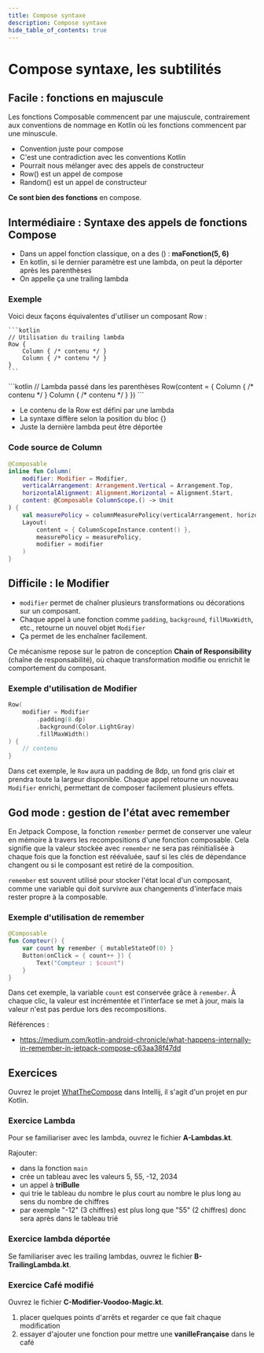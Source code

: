 ```yaml
---
title: Compose syntaxe
description: Compose syntaxe
hide_table_of_contents: true
---
```


# Compose syntaxe, les subtilités

## Facile : fonctions en majuscule

Les fonctions Composable commencent par une majuscule, contrairement aux conventions de nommage en Kotlin où les fonctions commencent par une minuscule. 
- Convention juste pour compose
- C'est une contradiction avec les conventions Kotlin
- Pourrait nous mélanger avec des appels de constructeur
- Row() est un appel de compose
- Random() est un appel de constructeur

**Ce sont bien des fonctions** en compose.

## Intermédiaire : Syntaxe des appels de fonctions Compose

- Dans un appel fonction classique, on a des () : **maFonction(5, 6)**
- En kotlin, si le dernier paramètre est une lambda, on peut la déporter après les parenthèses
- On appelle ça une trailing lambda

### Exemple

Voici deux façons équivalentes d'utiliser un composant Row :

<Row>
<Column>
    
    ```kotlin
    // Utilisation du trailing lambda
    Row {
        Column { /* contenu */ }
        Column { /* contenu */ }
    }
    ```
</Column>
<Column>
    ```kotlin
    // Lambda passé dans les parenthèses
    Row(content = {
        Column { /* contenu */ }
        Column { /* contenu */ }
    })
    ```
</Column>
</Row>

- Le contenu de la Row est défini par une lambda
- La syntaxe diffère selon la position du bloc {}
- Juste la dernière lambda peut être déportée

### Code source de Column

```kotlin
@Composable
inline fun Column(
    modifier: Modifier = Modifier,
    verticalArrangement: Arrangement.Vertical = Arrangement.Top,
    horizontalAlignment: Alignment.Horizontal = Alignment.Start,
    content: @Composable ColumnScope.() -> Unit
) {
    val measurePolicy = columnMeasurePolicy(verticalArrangement, horizontalAlignment)
    Layout(
        content = { ColumnScopeInstance.content() },
        measurePolicy = measurePolicy,
        modifier = modifier
    )
}
```

## Difficile : le Modifier

- `modifier` permet de chaîner plusieurs transformations ou décorations sur un composant. 
- Chaque appel à une fonction comme `padding`, `background`, `fillMaxWidth`, etc., retourne un nouvel objet `Modifier`
- Ça permet de les enchaîner facilement.

Ce mécanisme repose sur le patron de conception **Chain of Responsibility** (chaîne de responsabilité), où chaque transformation modifie ou enrichit le comportement du composant.

### Exemple d'utilisation de Modifier

```kotlin
Row(
    modifier = Modifier
        .padding(8.dp)
        .background(Color.LightGray)
        .fillMaxWidth()
) {
    // contenu
}
```

Dans cet exemple, le `Row` aura un padding de 8dp, un fond gris clair et prendra toute la largeur disponible. Chaque appel retourne un nouveau `Modifier` enrichi, permettant de composer facilement plusieurs effets.

## God mode : gestion de l'état avec remember

En Jetpack Compose, la fonction `remember` permet de conserver une valeur en mémoire à travers les recompositions d'une fonction composable. Cela signifie que la valeur stockée avec `remember` ne sera pas réinitialisée à chaque fois que la fonction est réévaluée, sauf si les clés de dépendance changent ou si le composant est retiré de la composition.

`remember` est souvent utilisé pour stocker l'état local d'un composant, comme une variable qui doit survivre aux changements d'interface mais rester propre à la composable.

### Exemple d'utilisation de remember

```kotlin
@Composable
fun Compteur() {
    var count by remember { mutableStateOf(0) }
    Button(onClick = { count++ }) {
        Text("Compteur : $count")
    }
}
```

Dans cet exemple, la variable `count` est conservée grâce à `remember`. À chaque clic, la valeur est incrémentée et l'interface se met à jour, mais la valeur n'est pas perdue lors des recompositions.

Références : 
- https://medium.com/kotlin-android-chronicle/what-happens-internally-in-remember-in-jetpack-compose-c63aa38f47dd


## Exercices

Ouvrez le projet [WhatTheCompose](https://github.com/departement-info-cem/3N5-Prog3/tree/main/code/WhatTheCompose) dans Intellij, il s'agit d'un projet en pur Kotlin.

### Exercice Lambda

Pour se familiariser avec les lambda, ouvrez le fichier **A-Lambdas.kt**.

Rajouter:
- dans la fonction `main`
- crée un tableau avec les valeurs 5, 55, -12, 2034
- un appel à **triBulle**
- qui trie le tableau du nombre le plus court au nombre le plus long au sens du nombre de chiffres
- par exemple "-12" (3 chiffres) est plus long que "55" (2 chiffres) donc sera après dans le tableau trié

### Exercice lambda déportée

Se familiariser avec les trailing lambdas, ouvrez le fichier **B-TrailingLambda.kt**.

### Exercice Café modifié

Ouvrez le fichier **C-Modifier-Voodoo-Magic.kt**.

1. placer quelques points d'arrêts et regarder ce que fait chaque modification
2. essayer d'ajouter une fonction pour mettre une **vanilleFrançaise** dans le café